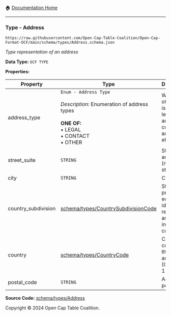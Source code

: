 :house: [Documentation Home](../../../README.md)

---

### Type - Address

`https://raw.githubusercontent.com/Open-Cap-Table-Coalition/Open-Cap-Format-OCF/main/schema/types/Address.schema.json`

_Type representation of an address_

**Data Type:** `OCF TYPE`

**Properties:**

| Property            | Type                                                                                                                                                    | Description                                                                       | Required   |
| ------------------- | ------------------------------------------------------------------------------------------------------------------------------------------------------- | --------------------------------------------------------------------------------- | ---------- |
| address_type        | `Enum - Address Type`</br></br>_Description:_ Enumeration of address types</br></br>**ONE OF:** </br>&bull; LEGAL </br>&bull; CONTACT </br>&bull; OTHER | What type of address is this (e.g. legal address, contact address, etc.)          | `REQUIRED` |
| street_suite        | `STRING`                                                                                                                                                | Street address (multi-line string)                                                | -          |
| city                | `STRING`                                                                                                                                                | City                                                                              | -          |
| country_subdivision | [schema/types/CountrySubdivisionCode](./CountrySubdivisionCode.md)                                                                                      | State, province, or equivalent identifier required for an address in this country | -          |
| country             | [schema/types/CountryCode](./CountryCode.md)                                                                                                            | Country code for this address (ISO 3166-1 alpha-2)                                | `REQUIRED` |
| postal_code         | `STRING`                                                                                                                                                | Address postal code                                                               | -          |

**Source Code:** [schema/types/Address](../../../../schema/types/Address.schema.json)

Copyright © 2024 Open Cap Table Coalition.
